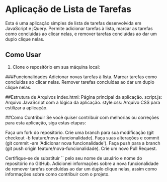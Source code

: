 # Aplicação de Lista de Tarefas

Esta é uma aplicação simples de lista de tarefas desenvolvida em JavaScript e jQuery. Permite adicionar tarefas à lista, marcar as tarefas como concluídas ao clicar nelas, e remover tarefas concluídas ao dar um duplo clique nelas.

## Como Usar

1. Clone o repositório em sua máquina local:

###Funcionalidades
Adicionar novas tarefas à lista.
Marcar tarefas como concluídas ao clicar nelas.
Remover tarefas concluídas ao dar um duplo clique nelas.

##Estrutura de Arquivos
index.html: Página principal da aplicação.
script.js: Arquivo JavaScript com a lógica da aplicação.
style.css: Arquivo CSS para estilizar a aplicação.

##Como Contribuir
Se você quiser contribuir com melhorias ou correções para esta aplicação, siga estas etapas:

Faça um fork do repositório.
Crie uma branch para sua modificação (git checkout -b feature/nova-funcionalidade).
Faça suas alterações e commit (git commit -am 'Adicionar nova funcionalidade').
Faça push para a branch (git push origin feature/nova-funcionalidade).
Crie um novo Pull Request.

Certifique-se de substituir `` pelo seu nome de usuário e nome do repositório no GitHub. Adicionei informações sobre a nova funcionalidade de remover tarefas concluídas ao dar um duplo clique nelas, assim como informações sobre como contribuir com o projeto.
